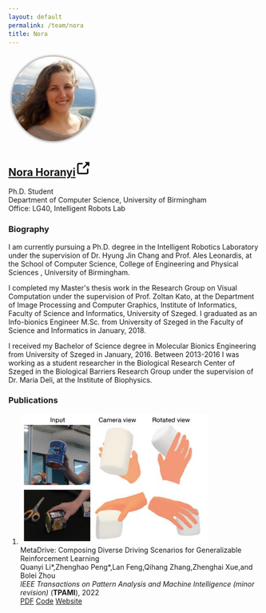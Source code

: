 ```yaml
---
layout: default
permalink: /team/nora
title: Nora
---
```

<section>
<div class="row">
        <div class="col-sm-3">
            <img style="width: 180px;border-radius: 170px" src="/assets/img/team/Nora.jpg">
        </div>
        <div class="col-sm-9">
            <h1 class="post-title">
            <a href="https://horanyinora.github.io/"><b>Nora Horanyi</b></a><span class="hover-icon"><svg height="30" class="octicon octicon-link-external" viewBox="0 0 16 16" version="1.1" width="30" aria-hidden="true"><path fill-rule="evenodd" d="M10.604 1h4.146a.25.25 0 01.25.25v4.146a.25.25 0 01-.427.177L13.03 4.03 9.28 7.78a.75.75 0 01-1.06-1.06l3.75-3.75-1.543-1.543A.25.25 0 0110.604 1zM3.75 2A1.75 1.75 0 002 3.75v8.5c0 .966.784 1.75 1.75 1.75h8.5A1.75 1.75 0 0014 12.25v-3.5a.75.75 0 00-1.5 0v3.5a.25.25 0 01-.25.25h-8.5a.25.25 0 01-.25-.25v-8.5a.25.25 0 01.25-.25h3.5a.75.75 0 000-1.5h-3.5z"></path></svg></span>
            </h1>
            <p class="desc"></p>
            <p>Ph.D. Student<br>Department of Computer Science, University of Birmingham <br>Office: LG40, Intelligent Robots Lab</p>
            <div class="desc float-left">
            <div class="social">
                <div class="contact-icons">
                <a href="mailto:ZXZ064@student.bham.ac.uk"><i class="fas fa-envelope"></i></a>
                <!-- <a href="assets/pdf/cv.pdf"><i class="ai ai-cv"></i></a> -->
                <a href="https://scholar.google.co.uk/citations?hl=zh-CN&user=B1mu6ugAAAAJ" target="_blank" title="Google Scholar"><i class="ai ai-google-scholar"></i></a>
                <a href="https://github.com/ZhongqunZHANG" target="_blank" title="GitHub"><i class="fab fa-github"></i></a>
                <a href="https://twitter.com/Zhongqun_ZHANG" target="_blank" title="Twitter"><i class="fab fa-twitter"></i></a>
                <!-- <a href="https://www.linkedin.com/in/zhenanf" target="_blank" title="LinkedIn"><i class="fab fa-linkedin"></i></a> -->
                </div>
                </div>
            </div>
        </div>
    </div>
</section>

### **Biography**

I am currently pursuing a Ph.D. degree in the Intelligent Robotics Laboratory under the supervision of Dr. Hyung Jin Chang and Prof. Ales Leonardis, at the School of Computer Science, College of Engineering and Physical Sciences , University of Birmingham.

I completed my Master's thesis work in the Research Group on Visual Computation under the supervision of Prof. Zoltan Kato, at the Department of Image Processing and Computer Graphics, Institute of Informatics, Faculty of Science and Informatics, University of Szeged. I graduated as an Info-bionics Engineer M.Sc. from University of Szeged in the Faculty of Science and Informatics in January, 2018.

I received my Bachelor of Science degree in Molecular Bionics Engineering from University of Szeged in January, 2016. Between 2013-2016 I was working as a student researcher in the Biological Research Center of Szeged in the Biological Barriers Research Group under the supervision of Dr. Maria Deli, at the Institute of Biophysics.

<!-- ### **News**
- [05/2021] I will be serving as one of the Technical Committee for [Visual Object Tracking (VOT) Challenge](https://www.votchallenge.net/vot2021/index.html) at ICCV 2021 -->

### **Publications**

<section>
    <div class="publications">
        <ol class="bibliography">
            <li>
            <div class="row">
            <div class="col-sm-2 teaser">
                <img src="../../assets/img/team/Elden/EldenCVPR22.jpg" class="teaser img-fluid z-depth-1">
            </div>
            <div id="li2021metadrive" class="col-sm-9">
                <div class="title">MetaDrive: Composing Diverse Driving Scenarios for Generalizable Reinforcement Learning</div>
                <div class="author">Quanyi Li*,Zhenghao Peng*,Lan Feng,Qihang Zhang,Zhenghai Xue,and Bolei Zhou
                </div>
                <div class="periodical">
                <em>IEEE Transactions on Pattern Analysis and Machine Intelligence (minor revision)</em>
                (<b>TPAMI</b>), 2022
                </div>
                <div class="links">
                <a href="https://arxiv.org/pdf/2109.12674" class="btn btn-sm z-depth-0 waves-effect waves-light" role="button" target="_blank">PDF</a>
                <a href="https://github.com/metadriverse/metadrive" class="btn btn-sm z-depth-0 waves-effect waves-light" role="button" target="_blank">Code</a>
                <a href="https://metadriverse.github.io/metadrive" class="btn btn-sm z-depth-0 waves-effect waves-light" role="button" target="_blank">Website</a>
                </div>
            </div>
            </div>
            </li>
        </ol>
    </div>
</section>